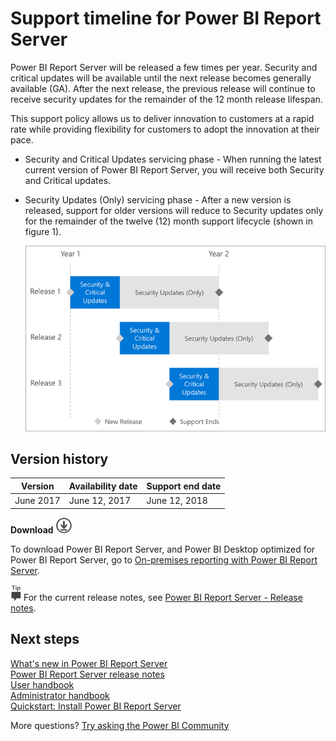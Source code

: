 <properties
   pageTitle="Support timeline for Power BI Report Server"
   description="A list of the versions and availability of Power BI Report Server."
   services="powerbi"
   documentationCenter=""
   authors="guyinacube"
   manager="erikre"
   backup=""
   editor=""
   tags=""
   qualityFocus="no"
   qualityDate=""/>

<tags
   ms.service="powerbi"
   ms.devlang="NA"
   ms.topic="article"
   ms.tgt_pltfrm="NA"
   ms.workload="powerbi"
   ms.date="08/23/2017"
   ms.author="asaxton"/>

# Support timeline for Power BI Report Server

Power BI Report Server will be released a few times per year. Security and critical updates will be available until the next release becomes generally available (GA). After the next release, the previous release will continue to receive security updates for the remainder of the 12 month release lifespan.

This support policy allows us to deliver innovation to customers at a rapid rate while providing flexibility for customers to adopt the innovation at their pace.

* Security and Critical Updates servicing phase - When running the latest current version of Power BI Report Server, you will receive both Security and Critical updates.
* Security Updates (Only) servicing phase - After a new version is released, support for older versions will reduce to Security updates only for the remainder of the twelve (12) month support lifecycle (shown in figure 1).


    ![Graph illustrating the support timeframe](media/reportserver-support-timeline/reportserver-support-example.png "Power BI Report Server example supported lifecycle")

## Version history

|**Version**|**Availability date**|**Support end date**|
|---------|---------|---------|
|June 2017|June 12, 2017|June 12, 2018|

 **Download** ![download](media/download.png "download")

To download Power BI Report Server, and Power BI Desktop optimized for Power BI Report Server, go to [On-premises reporting with Power BI Report Server](https://powerbi.microsoft.com/report-server/).

![tip](media/fyi-tip.png "tip") For the current release notes, see [Power BI Report Server - Release notes](reportserver-release-notes.md).

## Next steps

[What's new in Power BI Report Server](reportserver-whats-new.md)  
[Power BI Report Server release notes](reportserver-release-notes.md)  
[User handbook](reportserver-user-handbook-overview.md)  
[Administrator handbook](reportserver-admin-handbook-overview.md)  
[Quickstart: Install Power BI Report Server](reportserver-quickstart-install-report-server.md)  

More questions? [Try asking the Power BI Community](https://community.powerbi.com/)